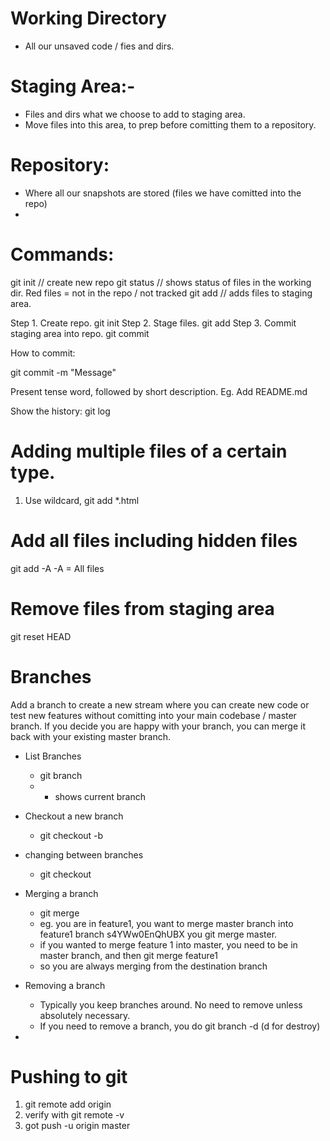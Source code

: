 # Working Directory
- All our unsaved code / fies and dirs.

# Staging Area:-
- Files and dirs what we choose to add to staging area.
- Move files into this area, to prep before comitting them to a repository.

# Repository:
- Where all our snapshots are stored (files we have comitted into the repo)
- 

# Commands:
git init <repo-name> //     create new repo
git status //               shows status of files in the working dir. Red files = not in the repo / not tracked
git add <file> //           adds files to staging area. 


Step 1. Create repo. git init
Step 2. Stage files. git add
Step 3. Commit staging area into repo. git commit

How to commit: 

git commit -m "Message"

Present tense word, followed by short description. Eg. Add README.md

Show the history: git log

# Adding multiple files of a certain type. 
1. Use wildcard, git add *.html

# Add all files including hidden files
git add -A 
-A = All files

# Remove files from staging area
git reset HEAD <file>


# Branches
Add a branch to create a new stream where you can create new code or test new features without comitting into your main codebase / master branch. 
If you decide you are happy with your branch, you can merge it back with your existing master branch.

- List Branches
    - git branch
    - * shows current branch

- Checkout a new branch
    - git checkout -b <new branch name>

- changing between branches
    - git checkout <branch-name>

- Merging a branch
    - git merge <branch to merge into CURRENT branch> 
    - eg. you are in feature1, you want to merge master branch into feature1 branch s4YWw0EnQhUBX you git merge master. 
    - if you wanted to merge feature 1 into master, you need to be in master branch, and then git merge feature1
    - so you are always merging from the destination branch

- Removing a branch
    - Typically you keep branches around. No need to remove unless absolutely necessary. 
    - If you need to remove a branch, you do git branch -d (d for destroy) <branch-name>
- 

# Pushing to git
1. git remote add origin <URL>
2. verify with git remote -v
3. got push -u origin master
